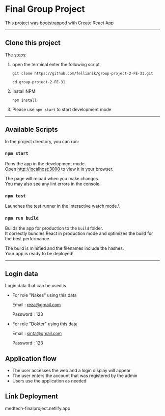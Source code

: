 # Final Group Project

This project was bootstrapped with Create React App

---

## Clone this project

The steps:

1. open the terminal enter the following script

    ```
    git clone https://github.com/fellianik/group-project-2-FE-31.git

    cd group-project-2-FE-31
    ```

2. Install NPM
    ```
    npm install
    ```
3. Please use `npm start` to start development mode

---

## Available Scripts

In the project directory, you can run:

### `npm start`

Runs the app in the development mode.\
Open [http://localhost:3000](http://localhost:3000) to view it in your browser.

The page will reload when you make changes.\
You may also see any lint errors in the console.

### `npm test`

Launches the test runner in the interactive watch mode.\

### `npm run build`

Builds the app for production to the `build` folder.\
It correctly bundles React in production mode and optimizes the build for the best performance.

The build is minified and the filenames include the hashes.\
Your app is ready to be deployed!

---

## Login data

Login data that can be used is

-   For role "Nakes" using this data

    Email : reza@gmail.com

    Password : 123

-   For role "Dokter" using this data

    Email : sinta@gmail.com

    Password : 123

## Application flow

-   The user accesses the web and a login display will appear
-   The user enters the account that was registered by the admin
-   Users use the application as needed

## Link Deployment

medtech-finalproject.netlify.app
